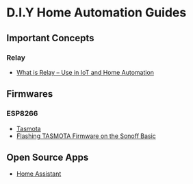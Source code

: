 # D.I.Y Home Automation Guides

## Important Concepts

### Relay

* [What is Relay – Use in IoT and Home Automation](https://diygeeks.org/learn/what-is-relay-use-in-iot-and-home-automation/)


## Firmwares


### ESP8266

* [Tasmota](https://github.com/arendst/Tasmota)
* [Flashing TASMOTA Firmware on the Sonoff Basic](https://www.youtube.com/watch?v=chyVjtYb0EA)


## Open Source Apps

* [Home Assistant](https://www.home-assistant.io/)
